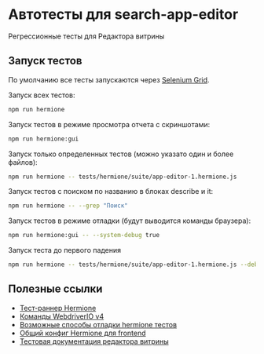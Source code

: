 # Автотесты для search-app-editor

Регрессионные тесты для Редактора витрины

## Запуск тестов

По умолчанию все тесты запускаются через [Selenium Grid](https://selenium.yandex-team.ru/#quota/frontend).


Запуск всех тестов:
```bash
npm run hermione
```

Запуск тестов в режиме просмотра отчета с скриншотами:
```bash
npm run hermione:gui
```

Запуск только определенных тестов (можно указато один и более файлов):
```bash
npm run hermione -- tests/hermione/suite/app-editor-1.hermione.js
```

Запуск тестов с поиском по названию в блоках describe и it:
```bash
npm run hermione -- --grep "Поиск"
```

Запуск тестов в режиме отладки (будут выводится команды браузера):
```bash
npm run hermione:gui -- --system-debug true
```

Запуск теста до первого падения 
```bash
npm run hermione -- tests/hermione/suite/app-editor-1.hermione.js --debug --debug-retry-on-success 1 --retry 100
```

## Полезные ссылки

- [Тест-раннер Hermione](https://github.com/gemini-testing/hermione)
- [Команды WebdriverIO v4](http://v4.webdriver.io/api.html)
- [Возможные способы отладки hermione тестов](https://wiki.yandex-team.ru/search-interfaces/testing/hermione/debug/)
- [Общий конфиг Hermione для frontend](https://github.yandex-team.ru/search-interfaces/frontend/tree/master/packages/frontend-hermione-config)
- [Тестовая документация редактора витрины](https://testpalm.yandex-team.ru/app-editor)

